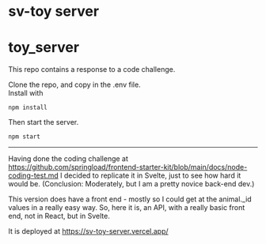 # sv-toy server

# toy_server
This repo contains a response to a code challenge.

Clone the repo, and copy in the .env file.    
Install with

```npm install```

Then start the server.

```npm start```
  
***

Having done the coding challenge at https://github.com/springload/frontend-starter-kit/blob/main/docs/node-coding-test.md I decided to replicate it in Svelte, just to see how hard it would be. (Conclusion: Moderately, but I am a pretty novice back-end dev.)

This version does have a front end - mostly so I could get at the animal._id values in a really easy way. So, here it is, an API, with a really basic front end, not in React, but in Svelte.

It is deployed at https://sv-toy-server.vercel.app/
